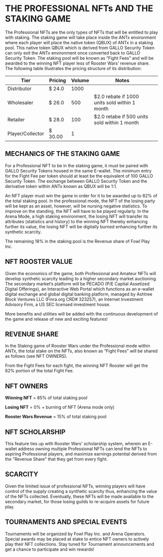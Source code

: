# **THE PROFESSIONAL NFTs AND THE STAKING GAME**

The Professional NFTs are the only types of NFTs that will be entitled to play with staking. The staking game will take place inside the ANTx environment where each player will place the native token (QBUX) of ANTx in a staking pool. This native token QBUX which is derived from GALLO Security Token can only exit the ANTx environment once converted back to GALLO Security Token. The staking pool will be known as “Fight Fees” and will be awarded to the winning NFT player less of Rooster Wars’ revenue share. The following table illustrates the pricing structure of its distribution:

| **Tier**         | **Pricing** | **Volume** | **Notes**                                     |     |
| ---------------- | ----------- | ---------- | --------------------------------------------- | --- |
| Distributor      | $ 24.0      | 1000       |                                               |     |
| Wholesaler       | $ 26.0      | 500        | $2.0 rebate if 1000 units sold within 1 month |     |
| Retailer         | $ 28.0      | 100        | $2.0 retabe if 500 units sold within 1 month  |     |
| Player/Collector | $ 30.00     | 1          |                                               |     |

## **MECHANICS OF THE STAKING GAME**

For a Professional NFT to be in the staking game, it must be paired with GALLO Security Tokens housed in the same E-wallet. The minimum entry for the Fight Fee per token should at least be the equivalent of 100 GALLO Security Token. The exchange between GALLO Security Token and the derivative token within ANTx known as QBUX will be 1:1.

An NFT player must win the game in order for it to be awarded up to 82% of the total staking pool. In the professional mode, the NFT of the losing party will be kept as an asset, however, will be nursing negative statistics. To improve on the standing, the NFT will have to be played regularly. In the Arena Mode, a high staking environment, the losing NFT will transfer its attributes (statistics and history) to the winning NFT thereby enhancing further its value, the losing NFT will be digitally burned enhancing further its synthetic scarcity.

The remaining 18% in the staking pool is the Revenue share of Fowl Play Inc.

## **NFT ROOSTER VALUE**

Given the economics of the game, both Professional and Amateur NFTs will develop synthetic scarcity leading to a higher secondary market auctioning. The secondary market’s platform will be PECADO (P/E Capital Assetized Digital Offerings), an Interactive Web Portal which functions as an e-wallet digital exchange and global digital banking platform, managed by Ashtree Block Ventures LLC (Finra.org CRD# 323257), an Internet Investment Advisory Firm, a US SEC licensed investment house.

More benefits and utilities will be added with the continuous development of the game and release of new and exciting features!

## **REVENUE SHARE**

In the Staking game of Rooster Wars under the Professional mode within ANTx, the total stake on the NFTs, also known as “Fight Fees” will be shared as follows (see NFT OWNERS).

From the Fight Fees for each fight, the winning NFT Rooster will get the 82% portion of the total Fight Fee.

## **NFT OWNERS**

**Winning NFT** = 85% of total staking pool

**Losing NFT** = 0% + burning of NFT (Arena mode only)

**Rooster Wars Revenue** = 15% of total staking pool

## **NFT SCHOLARSHIP**

This feature ties up with Rooster Wars' scholarship system, wherein an E-wallet address owning multiple Professional NFTs can lend the NFTs to aspiring Professional players, and maximize earnings potential derived from the "Revenue Share" that they get from every fight.

## **SCARCITY**

Given the limited issue of professional NFTs, winning players will have control of the supply creating a synthetic scarcity thus, enhancing the value of the NFTs collected. Eventually, these NFTs will be made available to the secondary market, for those losing guilds to re-acquire assets for future play.

## **TOURNAMENTS AND SPECIAL EVENTS**

Tournaments will be organized by Fowl Play Inc. and Arena Operators. Special awards may be placed at stake to entice NFT owners to actively play their NFT collections. Stay tuned for Tournament announcements and get a chance to participate and win rewards!
